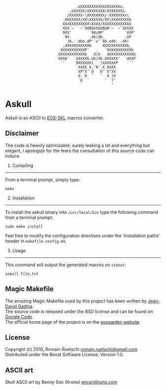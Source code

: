 

                                    .oXXXXXXXXXXXXXXXXXXo.
                                 .oXXXXX/XXXXXXXX\XXXXXXXo.
                                /XXXXXX-\XXXXXXXX/-XXXXXXXx\
                               dXXXXXX/XX\XXXXXX/XX\XXXXXXXXb
                              XXXXXXXXXXXX\XXXX/XXXXXXXXXXXXX   
                              XXX'~   ~`OO8bXXXd8OO'~  ~`XXXXX
                              9XX'        `98v8P'         `XXP' 
                               9X.        .db|db.         .XP
                                )b. .dbo.dP'`v'`9b.odb. .dX(
                              ,dXXXXXXXXXXb     dXXXXXXXXXXb.
                             dXXXXXXXXXXP'   .   `9XXXXXXXXXXb
                            dXXXXXXXXXXXb   d|b   dXXXXXXXXXXXb
                            9XXb'  `XXXXXb.dX|Xb.dXXXXX'  `dXXP
                             `'     9XXXXXX(   )XXXXXXP     `'
                                     XXXX X.`N'.X XXXX
                                     XP^X'`O   0'`X^XX
                                     X. R  `   '  9 )X
                                     `K  `       '  7'
                                      `             '

Askull
======

Askull is an ASCII to [EOS-SKL](https://github.com/macmade/EOS-SKL) macros converter.

Disclaimer
----------

The code is heavily optimizable, surely leaking a lot and everything but elegant, I apologize for the tears the consultation of this source code can induce.

1. Compiling
------------

From a terminal prompt, simply type:

    make

2. Installation
---------------

To install the askull binary into `/usr/local/bin` type the following command from a terminal prompt:

    sudo make install

Feel free to modify the configuration directives under the 'Installation paths' header in `makefile-config.mk`.

3. Usage
--------

This command will output the generated macros on `stdout`:

    askull file.txt

Magic Makefile
--------------

The amazing Magic Makefile used by this project has been written by [Jean-David Gadina](mailto:macmade@eosgarden.com).  
The source code is released under the BSD license and can be found on [Google Code](http://code.google.com/p/magic-makefile/).  
The official home page of the project is on the [eosgarden website](http://www.eosgarden.com/en/opensource/magic-makefile/).

License
-------

Copyright (c) 2010, Romain Ruetschi <romain.ruetschi@gmail.com>  
Distributed under the Boost Software License, Version 1.0.

ASCII art
---------

Skull ASCII art by Benny Soo (Krono) <encari@juno.com>